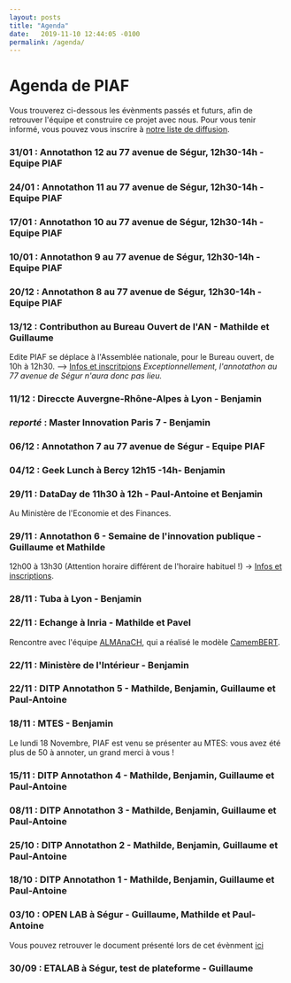 ```yaml
---
layout: posts
title: "Agenda"
date:   2019-11-10 12:44:05 -0100
permalink: /agenda/
---
```


# Agenda de PIAF

Vous trouverez ci-dessous les évènments passés et futurs, afin de retrouver l'équipe et construire ce projet avec nous.
Pour vous tenir informé, vous pouvez vous inscrire à [notre liste de diffusion](https://framaforms.org/edite-piaf-venez-creer-avec-nous-des-ia-francophones-1571693137).

### 31/01 : Annotathon 12 au 77 avenue de Ségur, 12h30-14h - Equipe PIAF

### 24/01 : Annotathon 11 au 77 avenue de Ségur, 12h30-14h - Equipe PIAF

### 17/01 : Annotathon 10 au 77 avenue de Ségur, 12h30-14h - Equipe PIAF

### 10/01 : Annotathon 9 au 77 avenue de Ségur, 12h30-14h - Equipe PIAF

### 20/12 : Annotathon 8 au 77 avenue de Ségur, 12h30-14h - Equipe PIAF

### 13/12 : Contributhon au Bureau Ouvert de l'AN - Mathilde et Guillaume
Edite PIAF se déplace à l'Assemblée nationale, pour le Bureau ouvert, de 10h à 12h30.
--> [Infos et inscritpions]( https://framaforms.org/inscriptions-aux-journees-bureau-ouvert-de-paula-forteza-a-lassemblee-nationale-1506093899)
_Exceptionnellement, l'annotathon au 77 avenue de Ségur n'aura donc pas lieu._

### 11/12 : Direccte Auvergne-Rhône-Alpes à Lyon - Benjamin

### _reporté_ : Master Innovation Paris 7 - Benjamin

### 06/12 : Annotathon 7 au 77 avenue de Ségur - Equipe PIAF

### 04/12 : Geek Lunch à Bercy 12h15 -14h- Benjamin

### 29/11 : DataDay de 11h30 à 12h - Paul-Antoine et Benjamin
Au Ministère de l'Economie et des Finances.

### 29/11 : Annotathon 6 - Semaine de l'innovation publique  - Guillaume et Mathilde
12h00 à 13h30 (Attention horaire différent de l'horaire habituel !)
-> [Infos et inscriptions](http://edite-piaf-sip.eventbrite.com/).

### 28/11 : Tuba à Lyon - Benjamin

### 22/11 : Echange à Inria - Mathilde et Pavel
Rencontre avec l'équipe [ALMAnaCH](https://www.inria.fr/equipes/almanach), qui a réalisé le modèle [CamemBERT](https://camembert-model.fr/). 

### 22/11 : Ministère de l'Intérieur - Benjamin
### 22/11 : DITP Annotathon 5 - Mathilde, Benjamin, Guillaume et Paul-Antoine

### 18/11 : MTES - Benjamin
Le lundi 18 Novembre, PIAF est venu se présenter au MTES: vous avez été plus de 50 à annoter, un grand merci à vous !

### 15/11 : DITP Annotathon 4 - Mathilde, Benjamin, Guillaume et Paul-Antoine

### 08/11 : DITP Annotathon 3 - Mathilde, Benjamin, Guillaume et Paul-Antoine

### 25/10 : DITP Annotathon 2 - Mathilde, Benjamin, Guillaume et Paul-Antoine

### 18/10 : DITP Annotathon 1 - Mathilde, Benjamin, Guillaume et Paul-Antoine

### 03/10 : OPEN LAB à Ségur - Guillaume, Mathilde et Paul-Antoine
Vous pouvez retrouver le document présenté lors de cet évènment [ici](../img/openlab.pdf)  

### 30/09 : ETALAB à Ségur, test de plateforme - Guillaume


